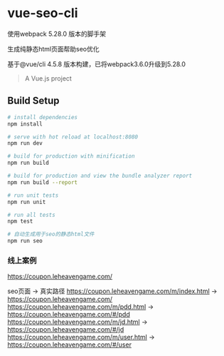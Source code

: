 # vue-seo-cli
使用webpack 5.28.0 版本的脚手架

生成纯静态html页面帮助seo优化

基于@vue/cli 4.5.8 版本构建，已将webpack3.6.0升级到5.28.0

> A Vue.js project

## Build Setup

``` bash
# install dependencies
npm install

# serve with hot reload at localhost:8080
npm run dev

# build for production with minification
npm run build

# build for production and view the bundle analyzer report
npm run build --report

# run unit tests
npm run unit

# run all tests
npm test

# 自动生成用于seo的静态html文件
npm run seo
```


###  线上案例

https://coupon.leheavengame.com/

seo页面  ->  真实路径
https://coupon.leheavengame.com/m/index.html     ->    https://coupon.leheavengame.com/
https://coupon.leheavengame.com/m/pdd.html     ->    https://coupon.leheavengame.com/#/pdd
https://coupon.leheavengame.com/m/jd.html     ->    https://coupon.leheavengame.com/#/jd
https://coupon.leheavengame.com/m/user.html     ->    https://coupon.leheavengame.com/#/user



